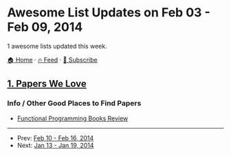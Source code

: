 # Awesome List Updates on Feb 03 - Feb 09, 2014

1 awesome lists updated this week.

[🏠 Home](/README.md) · [🔥 Feed](https://test.trackawesomelist.com/week/feed.xml) · [📮 Subscribe](https://trackawesomelist.us17.list-manage.com/subscribe?u=d2f0117aa829c83a63ec63c2f&id=36a103854c)



## [1. Papers We Love](/content/papers-we-love/papers-we-love/week/README.md)

### Info / Other Good Places to Find Papers

*   [Functional Programming Books Review](http://alexott.net/en/fp/books/)

---

- Prev: [Feb 10 - Feb 16, 2014](/content/2014/6/README.md)
- Next: [Jan 13 - Jan 19, 2014](/content/2014/2/README.md)